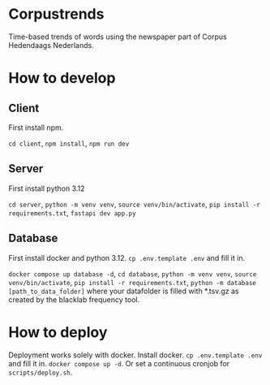 # Corpustrends
Time-based trends of words using the newspaper part of Corpus Hedendaags Nederlands.

# How to develop
## Client
First install npm.

`cd client`, `npm install`, `npm run dev`

## Server
First install python 3.12

`cd server`, `python -m venv venv`, `source venv/bin/activate`, `pip install -r requirements.txt`, `fastapi dev app.py`

## Database
First install docker and python 3.12.
`cp .env.template .env` and fill it in.

`docker compose up database -d`, `cd database`, `python -m venv venv`, `source venv/bin/activate`, `pip install -r requirements.txt`, `python -m database [path_to_data_folder]` where your datafolder is filled with *.tsv.gz as created by the blacklab frequency tool.

# How to deploy
Deployment works solely with docker.
Install docker.
`cp .env.template .env` and fill it in.
`docker compose up -d`.
Or set a continuous cronjob for `scripts/deploy.sh`. 